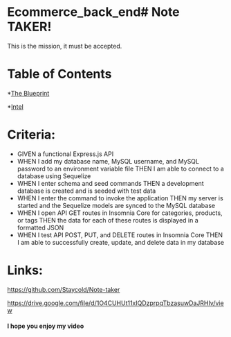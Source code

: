 # Ecommerce_back_end# Note TAKER!

This is the mission, it must be accepted.

# Table of Contents
*[The Blueprint](#criteria)

*[Intel](#links)




# Criteria: 
<ul>
<li>GIVEN a functional Express.js API</li>
<li>WHEN I add my database name, MySQL username, and MySQL password to an environment variable file
THEN I am able to connect to a database using Sequelize</li>
<li>WHEN I enter schema and seed commands
THEN a development database is created and is seeded with test data</li>
<li>WHEN I enter the command to invoke the application
THEN my server is started and the Sequelize models are synced to the MySQL database</li>
<li>WHEN I open API GET routes in Insomnia Core for categories, products, or tags
THEN the data for each of these routes is displayed in a formatted JSON</li>
<li>WHEN I test API POST, PUT, and DELETE routes in Insomnia Core
THEN I am able to successfully create, update, and delete data in my database</li>
</ul>




# Links:

<a href="https://github.com/Staycold/Note-taker" target="_blank">https://github.com/Staycold/Note-taker</a>

<a href="https://drive.google.com/file/d/1O4CUHUt11xIQDzprpqTbzasuwDaJRHIv/view" target="_blank">https://drive.google.com/file/d/1O4CUHUt11xIQDzprpqTbzasuwDaJRHIv/view </a>

 

<h4> I hope you enjoy my video <h4>